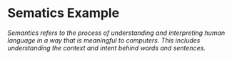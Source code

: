 # Sematics Example
*Semantics refers to the process of understanding and interpreting human language in a way that is meaningful to computers. This includes understanding the context and intent behind words and sentences.*
